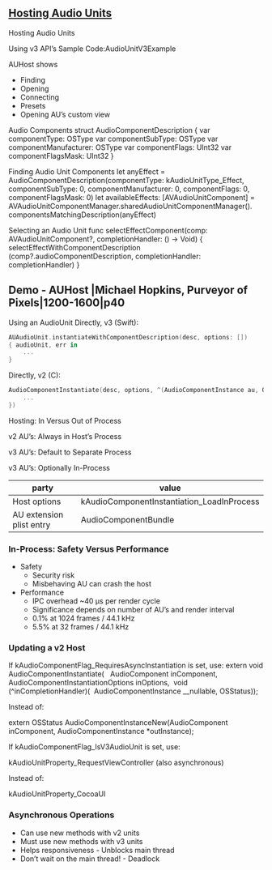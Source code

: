 
## [Hosting Audio Units](2-hosting-audio-units.md)

Hosting Audio Units

Using v3 API’s
Sample Code:AudioUnitV3Example

AUHost shows
- Finding
- Opening
- Connecting
- Presets
- Opening AU’s custom view



Audio Components
struct AudioComponentDescription {
  var componentType: OSType
  var componentSubType: OSType
  var componentManufacturer: OSType
  var componentFlags: UInt32
  var componentFlagsMask: UInt32
}



Finding Audio Unit Components
let anyEffect = AudioComponentDescription(componentType:
kAudioUnitType_Effect, componentSubType: 0, componentManufacturer:
0, componentFlags: 0, componentFlagsMask: 0)
let availableEffects: [AVAudioUnitComponent] = AVAudioUnitComponentManager.sharedAudioUnitComponentManager().  componentsMatchingDescription(anyEffect)


Selecting an Audio Unit
func selectEffectComponent(comp: AVAudioUnitComponent?,
completionHandler: () -> Void) {
selectEffectWithComponentDescription  (comp?.audioComponentDescription,
    completionHandler: completionHandler)
}




## Demo - AUHost |Michael Hopkins, Purveyor of Pixels|1200-1600|p40



Using an AudioUnit Directly, v3 (Swift):


```swift
AUAudioUnit.instantiateWithComponentDescription(desc, options: [])
{ audioUnit, err in
    ... 
}
```
Directly, v2 (C):

```c
AudioComponentInstantiate(desc, options, ^(AudioComponentInstance au, OSStatus err) {
    ... 
})
```

Hosting: In Versus Out of Process

v2 AU’s: Always in Host’s Process


v3 AU’s: Default to Separate Process

v3 AU’s: Optionally In-Process

party|value
---|---
Host options|kAudioComponentInstantiation_LoadInProcess
AU extension plist entry|AudioComponentBundle

### In-Process: Safety Versus Performance

- Safety
  - Security risk
  - Misbehaving AU can crash the host
- Performance
  - IPC overhead ~40 μs per render cycle
  - Significance depends on number of AU’s and render interval 
  - 0.1% at 1024 frames / 44.1 kHz
  - 5.5% at 32 frames / 44.1 kHz

### Updating a v2 Host

If kAudioComponentFlag_RequiresAsyncInstantiation is set, use:
extern void AudioComponentInstantiate(  
AudioComponent inComponent, 
AudioComponentInstantiationOptions inOptions, 
void (^inCompletionHandler)(  AudioComponentInstance __nullable, OSStatus));

Instead of:

extern OSStatus AudioComponentInstanceNew(AudioComponent
inComponent, AudioComponentInstance *outInstance);



If kAudioComponentFlag_IsV3AudioUnit is set, use: 

kAudioUnitProperty_RequestViewController
(also asynchronous) 

Instead of:

kAudioUnitProperty_CocoaUI

### Asynchronous Operations

- Can use new methods with v2 units
- Must use new methods with v3 units
- Helps responsiveness - Unblocks main thread
- Don’t wait on the main thread! - Deadlock

